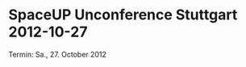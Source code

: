 SpaceUP Unconference Stuttgart 2012-10-27
=========================================

Termin: Sa., 27. October 2012
